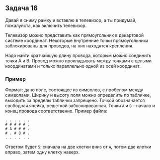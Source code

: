 ## Задача 16

Давай я сниму рамку и вставлю в телевизор, а ты придумай, пожалуйста, как включить телевизор.

Телевизор можно представить как прямоугольник в декартовой системе координат. Некоторые внутренние точки прямоугольника заблокированы для проводов, на них находятся крепления.

Надо найти кратчайшую длину провода, которым можно соединить точки А и B. Провод можно прокладывать между точками с целыми координатами и только параллельно одной из осей координат.

### Пример

Формат: дано поле, состоящее из символов, с пробелом между символами. Ширину и высоту поля можно определить по табличке, выходить за пределы таблички запрещено. Точкой обозначается свободная ячейка, решеткой заблокированная. Точки `A` и `B` - начало и конец провода соответственно. Пример файла:

```
. . . . . .
# # # # # .
# A # # # .
# . # B # .
. . . . . .
```

Ответом будет `5`: сначала на две клетки вниз от `А`, потом две клетки вправо, затем одну клетку наверх.
